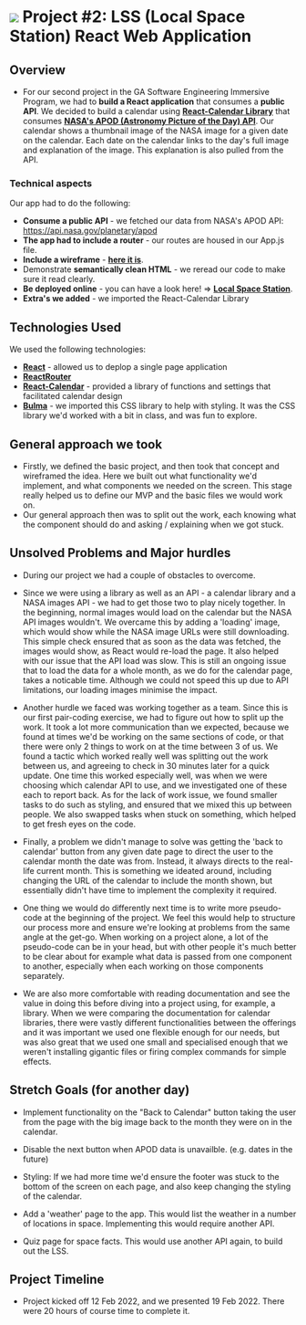 # ![](https://ga-dash.s3.amazonaws.com/production/assets/logo-9f88ae6c9c3871690e33280fcf557f33.png) Project #2: LSS (Local Space Station) React Web Application 

## Overview

* For our second project in the GA Software Engineering Immersive Program, we had to **build a React application** that consumes a **public API**. We decided to build a calendar using  **[React-Calendar Library](https://blog.logrocket.com/react-calendar-tutorial-build-customize-calendar/)** that consumes **[NASA's APOD (Astronomy Picture of the Day) API](https://api.nasa.gov/)**. Our calendar shows a thumbnail image of the NASA image for a given date on the calendar. Each date on the calendar links to the day's full image and explanation of the image. This explanation is also pulled from the API. 

### Technical aspects 

Our app had to do the following:

* **Consume a public API** - we fetched our data from NASA's APOD API: https://api.nasa.gov/planetary/apod
* **The app had to include a router** - our routes are housed in our App.js file.
* **Include a wireframe** - **[here it is](https://s3.amazonaws.com/shecodesio-production/uploads/files/000/027/401/original/wireframe-for_project-2.png?1645095611)**. 
* Demonstrate **semantically clean HTML** - we reread our code to make sure it read clearly.
* **Be deployed online** - you can have a look here! => **[Local Space Station](https://mystifying-goldberg-c06879.netlify.app/)**.
* **Extra's we added** - we imported the React-Calendar Library 


## **Technologies** Used
We used the following technologies:
* **[React](https://reactjs.org/)** - allowed us to deplop a single page application
* **[ReactRouter](https://reactrouter.com/)**
* **[React-Calendar](https://github.com/wojtekmaj/react-calendar)** - provided a library of functions and settings that facilitated calendar design
* **[Bulma](https://bulma.io/)** - we imported this CSS library to help with styling. It was the CSS library we'd worked with a bit in class, and was fun to explore. 

## **General approach we took**
* Firstly, we defined the basic project, and then took that concept and wireframed the idea. Here we built out what functionality we'd implement, and what components we needed on the screen. This stage really helped us to define our MVP and the basic files we would work on.
* Our general approach then was to split out the work, each knowing what the component should do and asking / explaining when we got stuck. 

## **Unsolved Problems** and **Major hurdles** 
* During our project we had a couple of obstacles to overcome.
* Since we were using a library as well as an API - a calendar library and a NASA images API - we had to get those two to play nicely together. In the beginning, normal images would load on the calendar but the NASA API images wouldn't. We overcame this by adding a 'loading' image, which would show while the NASA image URLs were still downloading. This simple check ensured that as soon as the data was fetched, the images would show, as React would re-load the page. It also helped with our issue that the API load was slow. This is still an ongoing issue that to load the data for a whole month, as we do for the calendar page, takes a noticable time. Although we could not speed this up due to API limitations, our loading images minimise the impact.
    
* Another hurdle we faced was working together as a team. Since this is our first pair-coding exercise, we had to figure out how to split up the work. It took a lot more communication than we expected, because we found at times we'd be working on the same sections of code, or that there were only 2 things to work on at the time between 3 of us. We found a tactic which worked really well was splitting out the work between us, and agreeing to check in 30 minutes later for a quick update. One time this worked especially well, was when we were choosing which calendar API to use, and we investigated one of these each to report back. As for the lack of work issue, we found smaller tasks to do such as styling, and ensured that we mixed this up between people. We also swapped tasks when stuck on something, which helped to get fresh eyes on the code.
    
* Finally, a problem we didn't manage to solve was getting the 'back to calendar' button from any given date page to direct the user to the calendar month the date was from. Instead, it always directs to the real-life current month. This is something we ideated around, including changing the URL of the calendar to include the month shown, but essentially didn't have time to implement the complexity it required.

* One thing we would do differently next time is to write more pseudo-code at the beginning of the project. We feel this would help to structure our process more and ensure we're looking at problems from the same angle at the get-go. When working on a project alone, a lot of the pseudo-code can be in your head, but with other people it's much better to be clear about for example what data is passed from one component to another, especially when each working on those components separately. 
    
* We are also more comfortable with reading documentation and see the value in doing this before diving into a project using, for example, a library. When we were comparing the documentation for calendar libraries, there were vastly different functionalities between the offerings and it was important we used one flexible enough for our needs, but was also great that we used one small and specialised enough that we weren't installing gigantic files or firing complex commands for simple effects.



## Stretch Goals (for another day)
* Implement functionality on the "Back to Calendar" button taking the user from the page with the big image back to the month they were on in the calendar.

* Disable the next button when APOD data is unavailble. (e.g. dates in the future)

* Styling: If we had more time we'd ensure the footer was stuck to the bottom of the screen on each page, and also keep changing the styling of the calendar. 

* Add a 'weather' page to the app. This would list the weather in a number of locations in space. Implementing this would require another API.

* Quiz page for space facts. This would use another API again, to build out the LSS.



## Project Timeline 

* Project kicked off 12 Feb 2022, and we presented  19 Feb 2022. There were 20 hours of course time to complete it. 

